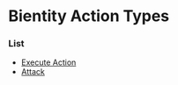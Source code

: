 # Bientity Action Types



### List
* [Execute Action](bientity_action_types/execute_action.md)
* [Attack](bientity_action_types/attack.md)
